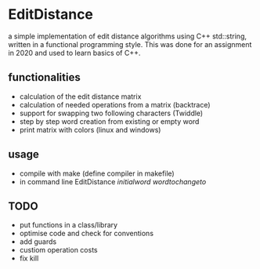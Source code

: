 ﻿# EditDistance
a simple implementation of edit distance algorithms using C++ std::string, written in a functional programming style.
This was done for an assignment in 2020 and used to learn basics of C++.

## functionalities
* calculation of the edit distance matrix
* calculation of needed operations from a matrix (backtrace)
* support for swapping two following characters (Twiddle)
* step by step word creation from existing or empty word
* print matrix with colors (linux and windows)

## usage
* compile with make (define compiler in makefile)
* in command line EditDistance $initial word$ $word to change to$

## TODO
* put functions in a class/library
* optimise code and check for conventions
* add guards
* custiom operation costs
* fix kill